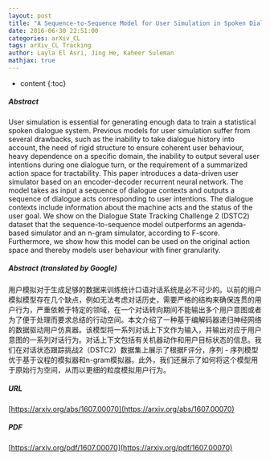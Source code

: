 ```yaml
---
layout: post
title: "A Sequence-to-Sequence Model for User Simulation in Spoken Dialogue Systems"
date: 2016-06-30 22:51:00
categories: arXiv_CL
tags: arXiv_CL Tracking
author: Layla El Asri, Jing He, Kaheer Suleman
mathjax: true
---
```


* content
{:toc}

##### Abstract
User simulation is essential for generating enough data to train a statistical spoken dialogue system. Previous models for user simulation suffer from several drawbacks, such as the inability to take dialogue history into account, the need of rigid structure to ensure coherent user behaviour, heavy dependence on a specific domain, the inability to output several user intentions during one dialogue turn, or the requirement of a summarized action space for tractability. This paper introduces a data-driven user simulator based on an encoder-decoder recurrent neural network. The model takes as input a sequence of dialogue contexts and outputs a sequence of dialogue acts corresponding to user intentions. The dialogue contexts include information about the machine acts and the status of the user goal. We show on the Dialogue State Tracking Challenge 2 (DSTC2) dataset that the sequence-to-sequence model outperforms an agenda-based simulator and an n-gram simulator, according to F-score. Furthermore, we show how this model can be used on the original action space and thereby models user behaviour with finer granularity.

##### Abstract (translated by Google)
用户模拟对于生成足够的数据来训练统计口语对话系统是必不可少的。以前的用户模拟模型存在几个缺点，例如无法考虑对话历史，需要严格的结构来确保连贯的用户行为，严重依赖于特定的领域，在一个对话转向期间不能输出多个用户意图或者为了便于处理而要求总结的行动空间。本文介绍了一种基于编解码器递归神经网络的数据驱动用户仿真器。该模型将一系列对话上下文作为输入，并输出对应于用户意图的一系列对话行为。对话上下文包括有关机器动作和用户目标状态的信息。我们在对话状态跟踪挑战2（DSTC2）数据集上展示了根据F评分，序列 - 序列模型优于基于议程的模拟器和n-gram模拟器。此外，我们还展示了如何将这个模型用于原始行为空间，从而以更细的粒度模拟用户行为。

##### URL
[https://arxiv.org/abs/1607.00070](https://arxiv.org/abs/1607.00070)

##### PDF
[https://arxiv.org/pdf/1607.00070](https://arxiv.org/pdf/1607.00070)

